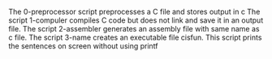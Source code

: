 The 0-preprocessor script preprocesses a C file and stores output in c
The script 1-compuler compiles C code but does not link and save it in an output file.
The script 2-assembler generates an assembly file with same name as c file.
The script 3-name creates an executable file cisfun.
This script prints the sentences on screen without using printf
